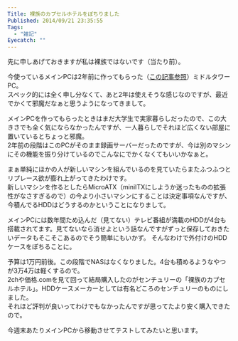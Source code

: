 ```yaml
---
Title: 裸族のカプセルホテルをぽちりました
Published: 2014/09/21 23:35:55
Tags:
  - "雑記"
Eyecatch: ""
---
```

先に申しあげておきますが私は裸族ではないです（当たり前）。

今使っているメインPCは2年前に作ってもらった（[この記事参照](https://blog.hitsujin.jp/entry/2012/08/10/130826)）ミドルタワーPC。  
スペック的には全く申し分なくて、あと2年は使えそうな感じなのですが、最近でかくて邪魔だなぁと思うようになってきまして。

メインPCを作ってもらったときはまだ大学生で実家暮らしだったので、この大きさでも全く気にならなかったんですが、一人暮らしでそれほど広くない部屋に置いているとちょっと邪魔。  
2年前の段階はこのPCがそのまま録画サーバーだったのですが、今は別のマシンにその機能を振り分けているのでこんなにでかくなくてもいいかなぁと。

まぁ単純にほかの人が新しいマシンを組んでいるのを見ていたらまたふつふつとリプレース欲が膨れ上がってきたわけです。  
新しいマシンを作るとしたらMicroATX（miniITXにしようか迷ったものの拡張性がなさすぎるので）の今より小さいマシンにすることは決定事項なんですが、今積んでるHDDはどうするのかということになりまして。

メインPCには数年間ため込んだ（見てない）テレビ番組が満載のHDDが4台も搭載されてます。見てないなら消せよという話なんですがずっと保存しておきたいデータもそこそこあるのでそう簡単にもいかず。
そんなわけで外付けのHDDケースをぽちることに。

予算は1万円前後。この段階でNASはなくなりました。4台も積めるようなやつが3万4万は軽くするので。  
2chや価格.comを見て回って結局購入したのがセンチュリーの「裸族のカプセルホテル」。HDDケースメーカーとしては有名どころのセンチュリーのものにしました。  
それほど評判が良いってわけでもなかったんですが思ってたより安く購入できたので。

今週末あたりメインPCから移動させてテストしてみたいと思います。
